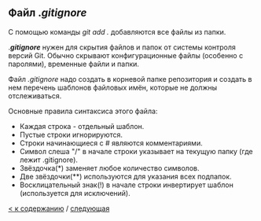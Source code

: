 ## Файл ._gitignore_

С помощью команды _git add ._ добавляются все файлы из папки.

.***gitignore*** нужен для скрытия файлов и папок от системы контроля версий Git. Обычно скрывают конфигурационные файлы (особенно с паролями), временные файли и папки.

Файл _.gitignore_ надо создать в корневой папке репозитория и создать в нем перечень шаблонов файловых имён, которые не должны отслеживаться.

Основные правила синтаксиса этого файла:

* Каждая строка - отдельный шаблон.
* Пустые строки игнорируются.
* Строки начинающиеся с # являются комментариями.
* Символ слеша "/" в начале строки указывает на текущую папку (где лежит .gitignore).
* Звёздочка(*) заменяет любое количество символов.
* Две звёздочки(**) используются для указания всех подпапок.
* Восклицательный знак(!) в начале строки инвертирует шаблон (используется для исключений).

[< к содержанию](./readme.md) / [следующая](Ветвление.md)